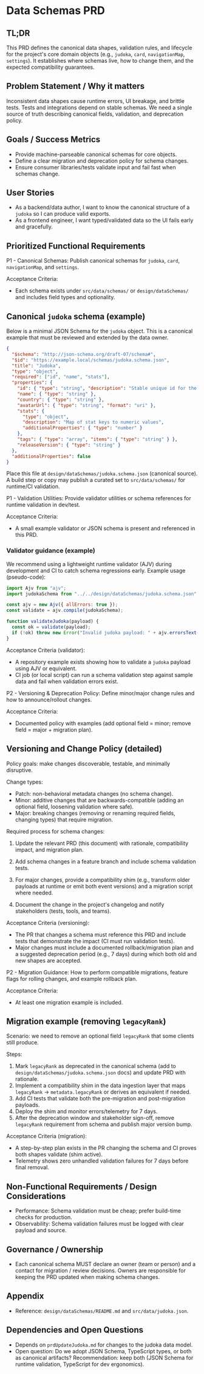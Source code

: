 # Data Schemas PRD

## TL;DR

This PRD defines the canonical data shapes, validation rules, and lifecycle for the project's core domain objects (e.g., `judoka`, `card`, `navigationMap`, `settings`). It establishes where schemas live, how to change them, and the expected compatibility guarantees.

## Problem Statement / Why it matters

Inconsistent data shapes cause runtime errors, UI breakage, and brittle tests. Tests and integrations depend on stable schemas. We need a single source of truth describing canonical fields, validation, and deprecation policy.

## Goals / Success Metrics

- Provide machine-parseable canonical schemas for core objects.
- Define a clear migration and deprecation policy for schema changes.
- Ensure consumer libraries/tests validate input and fail fast when schemas change.

## User Stories

- As a backend/data author, I want to know the canonical structure of a `judoka` so I can produce valid exports.
- As a frontend engineer, I want typed/validated data so the UI fails early and gracefully.

## Prioritized Functional Requirements

P1 - Canonical Schemas: Publish canonical schemas for `judoka`, `card`, `navigationMap`, and `settings`.

Acceptance Criteria:

- Each schema exists under `src/data/schemas/` or `design/dataSchemas/` and includes field types and optionality.

## Canonical `judoka` schema (example)

Below is a minimal JSON Schema for the `judoka` object. This is a canonical example that must be reviewed and extended by the data owner.

```json
{
  "$schema": "http://json-schema.org/draft-07/schema#",
  "$id": "https://example.local/schemas/judoka.schema.json",
  "title": "Judoka",
  "type": "object",
  "required": ["id", "name", "stats"],
  "properties": {
    "id": { "type": "string", "description": "Stable unique id for the judoka" },
    "name": { "type": "string" },
    "country": { "type": "string" },
    "avatarUrl": { "type": "string", "format": "uri" },
    "stats": {
      "type": "object",
      "description": "Map of stat keys to numeric values",
      "additionalProperties": { "type": "number" }
    },
    "tags": { "type": "array", "items": { "type": "string" } },
    "releaseVersion": { "type": "string" }
  },
  "additionalProperties": false
}
```

Place this file at `design/dataSchemas/judoka.schema.json` (canonical source). A build step or copy may publish a curated set to `src/data/schemas/` for runtime/CI validation.

P1 - Validation Utilities: Provide validator utilities or schema references for runtime validation in dev/test.

Acceptance Criteria:

- A small example validator or JSON schema is present and referenced in this PRD.

### Validator guidance (example)

We recommend using a lightweight runtime validator (AJV) during development and CI to catch schema regressions early. Example usage (pseudo-code):

```js
import Ajv from "ajv";
import judokaSchema from "../../design/dataSchemas/judoka.schema.json";

const ajv = new Ajv({ allErrors: true });
const validate = ajv.compile(judokaSchema);

function validateJudoka(payload) {
  const ok = validate(payload);
  if (!ok) throw new Error("Invalid judoka payload: " + ajv.errorsText(validate.errors));
}
```

Acceptance Criteria (validator):

- A repository example exists showing how to validate a `judoka` payload using AJV or equivalent.
- CI job (or local script) can run a schema validation step against sample data and fail when validation errors exist.

P2 - Versioning & Deprecation Policy: Define minor/major change rules and how to announce/rollout changes.

Acceptance Criteria:

- Documented policy with examples (add optional field = minor; remove field = major + migration plan).

## Versioning and Change Policy (detailed)

Policy goals: make changes discoverable, testable, and minimally disruptive.

Change types:

- Patch: non-behavioral metadata changes (no schema change).
- Minor: additive changes that are backwards-compatible (adding an optional field, loosening validation where safe).
- Major: breaking changes (removing or renaming required fields, changing types) that require migration.

Required process for schema changes:

1. Update the relevant PRD (this document) with rationale, compatibility impact, and migration plan.

2. Add schema changes in a feature branch and include schema validation tests.

3. For major changes, provide a compatibility shim (e.g., transform older payloads at runtime or emit both event versions) and a migration script where needed.

4. Document the change in the project's changelog and notify stakeholders (tests, tools, and teams).

Acceptance Criteria (versioning):

- The PR that changes a schema must reference this PRD and include tests that demonstrate the impact (CI must run validation tests).
- Major changes must include a documented rollback/migration plan and a suggested deprecation period (e.g., 7 days) during which both old and new shapes are accepted.

P2 - Migration Guidance: How to perform compatible migrations, feature flags for rolling changes, and example rollback plan.

Acceptance Criteria:

- At least one migration example is included.

## Migration example (removing `legacyRank`)

Scenario: we need to remove an optional field `legacyRank` that some clients still produce.

Steps:

1. Mark `legacyRank` as deprecated in the canonical schema (add to `design/dataSchemas/judoka.schema.json` docs) and update PRD with rationale.
2. Implement a compatibility shim in the data ingestion layer that maps `legacyRank` → `metadata.legacyRank` or derives an equivalent if needed.
3. Add CI tests that validate both the pre-migration and post-migration payloads.
4. Deploy the shim and monitor errors/telemetry for 7 days.
5. After the deprecation window and stakeholder sign-off, remove `legacyRank` requirement from schema and publish major version bump.

Acceptance Criteria (migration):

- A step-by-step plan exists in the PR changing the schema and CI proves both shapes validate (shim active).
- Telemetry shows zero unhandled validation failures for 7 days before final removal.

## Non-Functional Requirements / Design Considerations

- Performance: Schema validation must be cheap; prefer build-time checks for production.
- Observability: Schema validation failures must be logged with clear payload and source.

## Governance / Ownership

- Each canonical schema MUST declare an owner (team or person) and a contact for migration / review decisions. Owners are responsible for keeping the PRD updated when making schema changes.

## Appendix

- Reference: `design/dataSchemas/README.md` and `src/data/judoka.json`.

## Dependencies and Open Questions

- Depends on `prdUpdateJudoka.md` for changes to the judoka data model.
- Open question: Do we adopt JSON Schema, TypeScript types, or both as canonical artifacts? Recommendation: keep both (JSON Schema for runtime validation, TypeScript for dev ergonomics).
